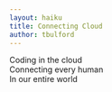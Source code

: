 ```yaml
---
layout: haiku
title: Connecting Cloud
author: tbulford
---
```


Coding in the cloud <br>
Connecting every human <br>
In our entire world <br>
